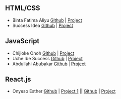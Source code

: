 ## HTML/CSS
* Binta Fatima Aliyu [Github](https://github.com/bintaaliyu/BINTAS-KITCHEN) | [Project](https://bintas-kitchen.vercel.app/)
* Success Idea [Github](https://github.com/Idealist21/biography) | [Project](https://biography-one-alpha.vercel.app/)

## JavaScript
* Chijioke Onoh [Github](https://github.com/chijiokeonoh) | [Project](https://chijiokeonoh.github.io/NOSTRA/)
* Uche Ibe Success [Github](https://github.com/success-mildred) | [Project](https://success-mildred.github.io/AIKE/)
* Abdullahi Abubakar [Github](https://github.com/abdullahiidris33/Bagstore) | [Project](https://abdullahiidris33.github.io/Bagstore/)

## React.js
* Onyeso Esther [Github](https://github.com/onyeso-esther/my-react-project) | [Project 1](https://dapixel-ten.vercel.app/) || [Github](https://github.com/onyeso-esther/Api-project) | [Project](https://api-project-tau-silk.vercel.app/)
